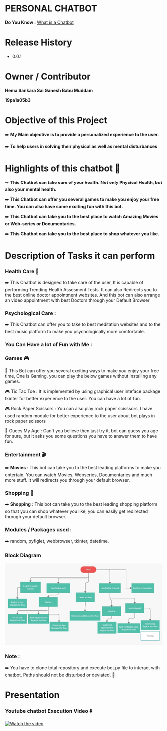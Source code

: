 # PERSONAL CHATBOT

**Do You Know :** [What is a Chatbot](https://en.wikipedia.org/wiki/Chatbot "What is a Chatbot") 

# Release History
- 0.0.1

# Owner / Contributor

**Hema Sankara Sai Ganesh Babu Muddam**

**19pa1a05b3**

# Objective of this Project

:arrow_right:  **My Main objective is to provide a personalized experience to the user.**

:arrow_right:  **To help users in solving their physical as well as mental disturbances**

# Highlights of this chatbot :dart:

:arrow_right:  **This Chatbot can take care of your health. Not only Physical Health, but also your mental health.**

:arrow_right:  **This Chatbot can offer you several games to make you enjoy your free time. You can also have some exciting fun with this bot.**

:arrow_right:  **This Chatbot can take you to the best place to watch Amazing Movies or Web-series or Documentaries.**

:arrow_right:  **This Chatbot can take you to the best place to shop whatever you like.**

# Description of Tasks it can perform

### Health Care :hospital:
:arrow_right:  This Chatbot is designed to take care of the user, It is capable of performing Trending Health Assesment Tests. It can also Redirects you to the best online doctor appointment websites. And this bot can also arrange an video appointment with best Doctors through your Default Browser

### Psychological Care :
:arrow_right: This Chatbot can offer you to take to best meditation websites and to the best music platform to make you psychologically more comfortable.

### You Can Have a lot of Fun with Me :

### Games :video_game:

:diamond_shape_with_a_dot_inside: This Bot can offer you several exciting ways to make you enjoy your free time, One is Gaming, you can play the below games without installing any games.

:video_game: Tic Tac Toe : It is implemented by using graphical user inteface package tkinter for better experience to the user. You can have a lot of fun.

:video_game: Rock Paper Scissors : You can also play rock paper scisssors, I have used random module for better experience to the user about bot plays in rock paper scissors

:thought_balloon: Guees My Age : Can't you believe then just try it, bot can guess you age for sure, but it asks you some questions you have to answer them to have fun.

### Entertainment :clapper:

:arrow_right: **Movies** : This bot can take you to the best leading platforms to make you entertain, You can watch Movies, Webseries, Documentaries and much more stuff. It will redirects you through your default browser.

### Shopping :handbag:

:arrow_right: **Shopping** : This bot can take you to the  best leading shopping platform so that you can shop whatever you like, you can easily get redirected through your default browser.

### Modules / Packages used :

:arrow_right: random, pyfiglet, webbrowser, tkinter, datetime.

### Block Diagram 

![](https://github.com/gryffindor-guy/PERSONAL-CARE-CHATBOT/blob/main/BlockDiagram.jpeg)

### Note :
 
 :arrow_right: You have to clone total repository and execute bot.py file to interact with chatbot. Paths should not be disturbed or deviated. :construction:

# Presentation
### Youtube chatbot Execution Video :arrow_down:

[![Watch the video](https://i.imgur.com/vKb2F1B.png)](https://youtu.be/tdTst3M0U_E)

